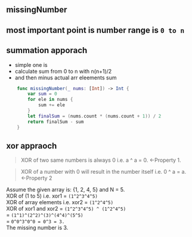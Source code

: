 ## missingNumber

## most important point is number range is `0 to n`


## summation apporach 
- simple one is   
- calculate sum from 0 to n with n(n+1)/2   
 - and then minus actual arr eleements sum 

```swift
    func missingNumber(_ nums: [Int]) -> Int {
        var sum = 0
        for ele in nums {
            sum += ele 
        }
        let finalSum = (nums.count * (nums.count + 1)) / 2 
        return finalSum - sum
    }
```

## xor appraoch 

> XOR of two same numbers is always 0 i.e. a ^ a = 0. ←Property 1.

> XOR of a number with 0 will result in the number itself i.e. 0 ^ a = a.  ←Property 2

Assume the given array is: {1, 2, 4, 5} and N = 5.  
XOR of (1 to 5) i.e. xor1 = `(1^2^3^4^5)`   
XOR of array elements i.e. xor2 = `(1^2^4^5)`   
XOR of xor1 and xor2 = `(1^2^3^4^5) ^ (1^2^4^5)`  
			= `(1^1)^(2^2)^(3)^(4^4)^(5^5)`  
			= `0^0^3^0^0 = 0^3 = 3.`  
The missing number is 3.
